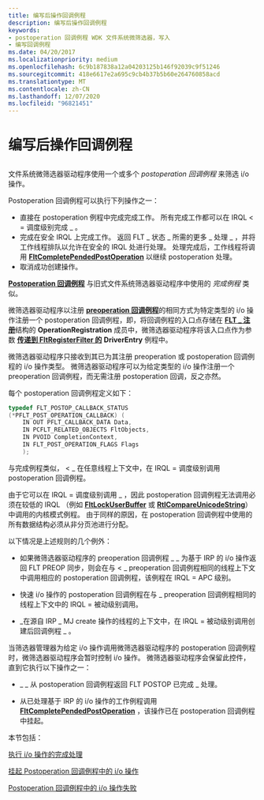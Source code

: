 ```yaml
---
title: 编写后操作回调例程
description: 编写后操作回调例程
keywords:
- postoperation 回调例程 WDK 文件系统微筛选器，写入
- 编写回调例程
ms.date: 04/20/2017
ms.localizationpriority: medium
ms.openlocfilehash: 6c9b187838a12a04203125b146f92039c9f51246
ms.sourcegitcommit: 418e6617e2a695c9cb4b37b5b60e264760858acd
ms.translationtype: MT
ms.contentlocale: zh-CN
ms.lasthandoff: 12/07/2020
ms.locfileid: "96821451"
---
```

# <a name="writing-postoperation-callback-routines"></a>编写后操作回调例程


## <span id="ddk_writing_postoperation_callback_routines_if"></span><span id="DDK_WRITING_POSTOPERATION_CALLBACK_ROUTINES_IF"></span>


文件系统微筛选器驱动程序使用一个或多个 *postoperation 回调例程* 来筛选 i/o 操作。

Postoperation 回调例程可以执行下列操作之一：

-   直接在 postoperation 例程中完成完成工作。 所有完成工作都可以在 IRQL &lt; = 调度级别完成 \_ 。
-   完成在安全 IRQL 上完成工作。 返回 FLT \_ 状态 \_ 所需的更多 \_ 处理 \_ ，并将工作线程排队以允许在安全的 IRQL 处进行处理。 处理完成后，工作线程将调用 [**FltCompletePendedPostOperation**](/windows-hardware/drivers/ddi/fltkernel/nf-fltkernel-fltcompletependedpostoperation) 以继续 postoperation 处理。
-   取消成功创建操作。

[**Postoperation 回调例程**](/windows-hardware/drivers/ddi/fltkernel/nc-fltkernel-pflt_post_operation_callback) 与旧式文件系统筛选器驱动程序中使用的 *完成例程* 类似。

微筛选器驱动程序以注册 [**preoperation 回调例程**](/windows-hardware/drivers/ddi/fltkernel/nc-fltkernel-pflt_pre_operation_callback)的相同方式为特定类型的 i/o 操作注册一个 postoperation 回调例程，即，将回调例程的入口点存储在 [**FLT \_ 注册**](/windows-hardware/drivers/ddi/fltkernel/ns-fltkernel-_flt_registration)结构的 **OperationRegistration** 成员中，微筛选器驱动程序将该入口点作为参数 [**传递到 FltRegisterFilter 的**](/windows-hardware/drivers/ddi/fltkernel/nf-fltkernel-fltregisterfilter) **DriverEntry** 例程中。

微筛选器驱动程序只接收到其已为其注册 preoperation 或 postoperation 回调例程的 i/o 操作类型。 微筛选器驱动程序可以为给定类型的 i/o 操作注册一个 preoperation 回调例程，而无需注册 postoperation 回调，反之亦然。

每个 postoperation 回调例程定义如下：

```cpp
typedef FLT_POSTOP_CALLBACK_STATUS 
(*PFLT_POST_OPERATION_CALLBACK) ( 
    IN OUT PFLT_CALLBACK_DATA Data, 
    IN PCFLT_RELATED_OBJECTS FltObjects, 
    IN PVOID CompletionContext, 
    IN FLT_POST_OPERATION_FLAGS Flags 
    ); 
```

与完成例程类似， &lt; \_ 在任意线程上下文中，在 IRQL = 调度级别调用 postoperation 回调例程。

由于它可以在 IRQL = 调度级别调用 \_ ，因此 postoperation 回调例程无法调用必须在较低的 IRQL （例如 [**FltLockUserBuffer**](/windows-hardware/drivers/ddi/fltkernel/nf-fltkernel-fltlockuserbuffer) 或 [**RtlCompareUnicodeString**](/windows-hardware/drivers/ddi/wdm/nf-wdm-rtlcompareunicodestring)）中调用的内核模式例程。 由于同样的原因，在 postoperation 回调例程中使用的所有数据结构必须从非分页池进行分配。

以下情况是上述规则的几个例外：

-   如果微筛选器驱动程序的 preoperation 回调例程 \_ \_ 为基于 IRP 的 i/o 操作返回 FLT PREOP 同步，则会在与 &lt; \_ preoperation 回调例程相同的线程上下文中调用相应的 postoperation 回调例程，该例程在 IRQL = APC 级别。

-   快速 i/o 操作的 postoperation 回调例程在与 \_ preoperation 回调例程相同的线程上下文中的 IRQL = 被动级别调用。

-   \_在源自 IRP \_ MJ create 操作的线程的上下文中，在 IRQL = 被动级别调用创建后回调例程 \_ 。

当筛选器管理器为给定 i/o 操作调用微筛选器驱动程序的 postoperation 回调例程时，微筛选器驱动程序会暂时控制 i/o 操作。 微筛选器驱动程序会保留此控件，直到它执行以下操作之一：

-   \_ \_ 从 postoperation 回调例程返回 FLT POSTOP 已完成 \_ 处理。

-   从已处理基于 IRP 的 i/o 操作的工作例程调用 [**FltCompletePendedPostOperation**](/windows-hardware/drivers/ddi/fltkernel/nf-fltkernel-fltcompletependedpostoperation) ，该操作已在 postoperation 回调例程中挂起。

本节包括：

[执行 i/o 操作的完成处理](performing-completion-processing-for-an-i-o-operation.md)

[挂起 Postoperation 回调例程中的 i/o 操作](pending-an-i-o-operation-in-a-postoperation-callback-routine.md)

[Postoperation 回调例程中的 i/o 操作失败](failing-an-i-o-operation-in-a-postoperation-callback-routine.md)

 

